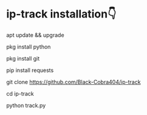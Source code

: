 # ip-track installation👇

apt update && upgrade

pkg install python

pkg install git

pip install requests

git clone https://github.com/Black-Cobra404/ip-track

cd ip-track

python track.py
